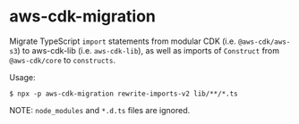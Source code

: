 # aws-cdk-migration

Migrate TypeScript `import` statements from modular CDK (i.e. `@aws-cdk/aws-s3`) to aws-cdk-lib (i.e. `aws-cdk-lib`), as well as imports of `Construct` from `@aws-cdk/core` to `constructs`.

Usage:

```shell
$ npx -p aws-cdk-migration rewrite-imports-v2 lib/**/*.ts
```

NOTE: `node_modules` and `*.d.ts` files are ignored.
